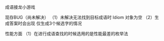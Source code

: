 成语接龙小游戏

现存BUG（尚未解决）
（1）未解决无法找到目标成语时 Idiom 对象为空
（2）生成答案时会出现 仅生成3个候选字的情况

性能方面
（1）在进行成语查找的时候选用的是性能最差的枚举法
